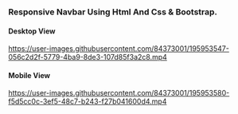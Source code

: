 ### Responsive Navbar Using Html And Css & Bootstrap.

#### Desktop View

https://user-images.githubusercontent.com/84373001/195953547-056c2d2f-5779-4ba9-8de3-107d85f3a2c8.mp4

#### Mobile View

https://user-images.githubusercontent.com/84373001/195953580-f5d5cc0c-3ef5-48c7-b243-f27b041600d4.mp4
